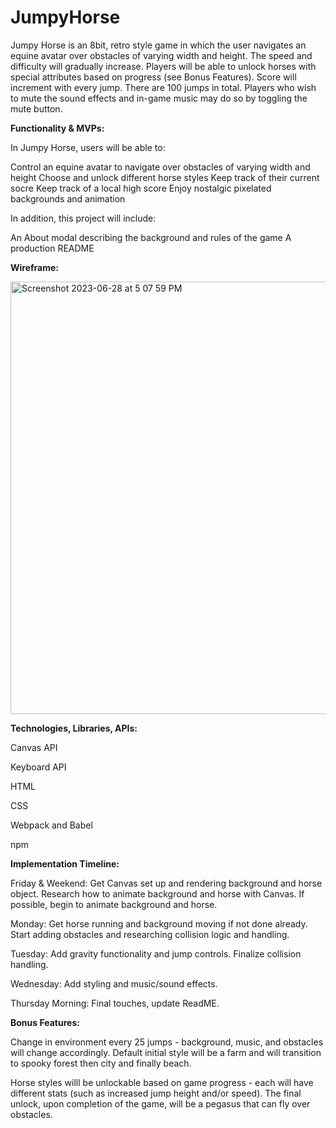 # JumpyHorse

Jumpy Horse is an 8bit, retro style game in which the user navigates an equine avatar over obstacles of varying width and height. The speed and difficulty will gradually increase. Players will be able to unlock horses with special attributes based on progress (see Bonus Features). Score will increment with every jump. There are 100 jumps in total. Players who wish to mute the sound effects and in-game music may do so by toggling the mute button.

**Functionality & MVPs:**

In Jumpy Horse, users will be able to:

Control an equine avatar to navigate over obstacles of varying width and height 
Choose and unlock different horse styles
Keep track of their current socre
Keep track of a local high score
Enjoy nostalgic pixelated backgrounds and animation


In addition, this project will include:

An About modal describing the background and rules of the game
A production README


**Wireframe:**


<img width="692" alt="Screenshot 2023-06-28 at 5 07 59 PM" src="https://github.com/vczaran/JumpyHorse/assets/131270949/7dbf46a0-6c45-44ed-9937-df90983af6eb">


**Technologies, Libraries, APIs:**

Canvas API

Keyboard API

HTML

CSS

Webpack and Babel

npm

**Implementation Timeline:**

Friday & Weekend: Get Canvas set up and rendering background and horse object. Research how to animate background and horse with Canvas. If possible, begin to animate background and horse.

Monday: Get horse running and background moving if not done already. Start adding obstacles and researching collision logic and handling.

Tuesday: Add gravity functionality and jump controls. Finalize collision handling.

Wednesday: Add styling and music/sound effects.

Thursday Morning: Final touches, update ReadME.

**Bonus Features:**

Change in environment every 25 jumps - background, music, and obstacles will change accordingly. Default initial style will be a farm and will transition to spooky forest then city and finally beach. 

Horse styles willl be unlockable based on game progress - each will have different stats (such as increased jump height and/or speed). The final unlock, upon completion of the game, will be a pegasus that can fly over obstacles.
